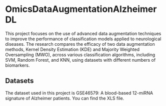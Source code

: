 # OmicsDataAugmentationAlzheimerDL
This project focuses on the use of advanced data augmentation techniques to improve the performance of classification models applied to neurological diseases. The research compares the efficacy of two data augmentation methods, Kernel Density Estimation (KDE) and Majority Weighted Oversampling (MWO), across various classification algorithms, including SVM, Random Forest, and KNN, using datasets with different numbers of biomarkers.

## Datasets
The dataset used in this project is GSE46579: A blood-based 12-miRNA signature of Alzheimer patients. You can find the XLS file. 
